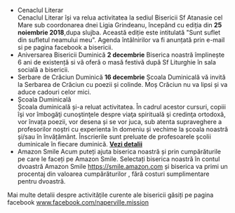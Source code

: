 * <label>Cenaclul Literar</label>  
Cenaclul Literar își va relua activitatea la sediul Bisericii Sf Atanasie cel Mare sub coordonarea dnei Ligia Grindeanu, începând cu ediția din **25 noiembrie 2018**,dupa slujba. Această ediție este intitulată "Sunt suflet din sufletul neamului meu". Agenda întâlnirilor va fi anunțată prin e-mail si pe pagina facebook a bisericii.
* <label>Aniversarea Bisericii</label> 
Duminică **2 decembrie** Biserica noastră împlinește 6 ani de existență si vă oferă o masă festivă după Sf Liturghie în sala socială a bisericii.
* <label>Serbare de Crăciun</label> 
Duminică **16 decembrie** Școala Duminicală vă invită la Serbarea de Crăciun cu poezii și colinde. Moș Crăciun nu va lipsi și va aduce cadouri celor mici.
* <label>Școala Duminicală</label>  
Școala duminicală și-a reluat activitatea. În cadrul acestor cursuri, copiii îşi vor îmbogăţi cunoştinţele despre viaţa spirituală şi credinţa ortodoxă, vor învața poezii, vor desena și se vor juca, sub atenta supraveghere a profesorilor noștri cu experienta în domeniu și vechime la școala noastră și/sau în învățământ. Înscrierile sunt preluate de profesoarele școlii duminicale în fiecare duminică.  <a href="{{ site.baseurl }}/ro/scoala-duminicala.html"><strong>Vezi&nbsp;detalii</strong></a>
* <label>Amazon Smile</label> 
Acum puteți ajuta biserica noastră și prin cumpărăturile pe care le faceți pe Amazon Smile. Selectați biserica noastră în contul dvoastră Amazon Smile https://smile.amazon.com și biserica va primi un procentaj din valoarea cumpărăturilor , fără costuri sumplimentare pentru dvoastră. 

Mai multe detalii despre activitățile curente ale bisericii găsiți pe pagina facebook www.facebook.com/naperville.mission
